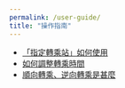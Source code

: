 ```yaml
---
permalink: /user-guide/
title: "操作指南"
---
```



- [「指定轉乘站」如何使用](/blog/specify-via/)
- [如何調整轉乘時間](/blog/transfer-time-settings/)
- [順向轉乘、逆向轉乘是甚麼](/blog/transfer-direction/)